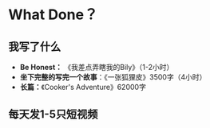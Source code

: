 # What Done？

## 我写了什么

+ **Be Honest：** 《我差点弄瞎我的Bily》（1-2小时）
+ **坐下完整的写完一个故事**：《一张狐狸皮》3500字（4小时）
+ **长篇：**《Cooker's Adventure》62000字

## 每天发1-5只短视频

